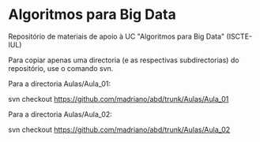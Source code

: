 # Algoritmos para Big Data

Repositório de materiais de apoio à UC "Algoritmos para Big Data" (ISCTE-IUL)

Para copiar apenas uma directoria (e as respectivas subdirectorias) do repositório, use o comando svn.

Para a directoria Aulas/Aula_01:

svn checkout https://github.com/madriano/abd/trunk/Aulas/Aula_01

Para a directoria Aulas/Aula_02:

svn checkout https://github.com/madriano/abd/trunk/Aulas/Aula_02
